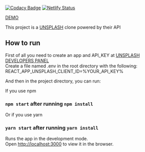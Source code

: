 [![Codacy Badge](https://api.codacy.com/project/badge/Grade/d08e1e9ad8554faea32cbc78b0723d83)](https://www.codacy.com/manual/caio_7/unsplash-clone-reactjs?utm_source=github.com&amp;utm_medium=referral&amp;utm_content=caiohenriquesilva/unsplash-clone-reactjs&amp;utm_campaign=Badge_Grade)
[![Netlify Status](https://api.netlify.com/api/v1/badges/24f44e35-3c1d-40d7-8312-fff23b3ada57/deploy-status)](https://app.netlify.com/sites/unsplash-react-clone-caiohenriquesilva/deploys)

[DEMO](https://unsplash-react-clone-caiohenriquesilva.netlify.com/)

This project is a [UNSPLASH](https://unsplash.com) clone powered by their API

## How to run
First of all you need to create an app and API_KEY at [UNSPLASH DEVELOPERS PANEL](https://unsplash.com/developers)<br>
Create a file named .env in the root directory with the following:<br>
REACT_APP_UNSPLASH_CLIENT_ID=%YOUR_API_KEY%

And then in the project directory, you can run:

If you use npm
### `npm start` after running `npm install`

Or if you use yarn
### `yarn start` after running `yarn install`

Runs the app in the development mode.<br>
Open [http://localhost:3000](http://localhost:3000) to view it in the browser.
